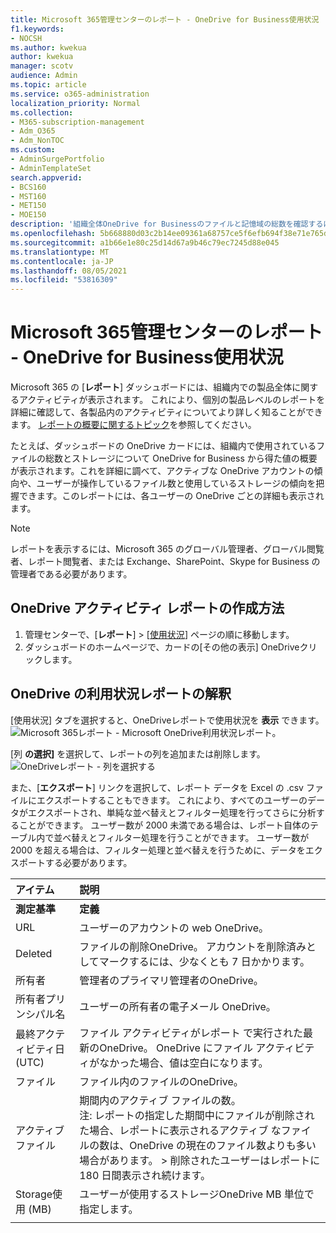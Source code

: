 ```yaml
---
title: Microsoft 365管理センターのレポート - OneDrive for Business使用状況
f1.keywords:
- NOCSH
ms.author: kwekua
author: kwekua
manager: scotv
audience: Admin
ms.topic: article
ms.service: o365-administration
localization_priority: Normal
ms.collection:
- M365-subscription-management
- Adm_O365
- Adm_NonTOC
ms.custom:
- AdminSurgePortfolio
- AdminTemplateSet
search.appverid:
- BCS160
- MST160
- MET150
- MOE150
description: '組織全体OneDrive for Businessのファイルと記憶域の総数を確認するには、使用状況レポートを参照してください。 '
ms.openlocfilehash: 5b668880d03c2b14ee09361a68757ce5f6efb694f38e71e765d11a000fb04b61
ms.sourcegitcommit: a1b66e1e80c25d14d67a9b46c79ec7245d88e045
ms.translationtype: MT
ms.contentlocale: ja-JP
ms.lasthandoff: 08/05/2021
ms.locfileid: "53816309"
---
```

# <a name="microsoft-365-reports-in-the-admin-center---onedrive-for-business-usage"></a>Microsoft 365管理センターのレポート - OneDrive for Business使用状況

Microsoft 365 の [**レポート**] ダッシュボードには、組織内での製品全体に関するアクティビティが表示されます。 これにより、個別の製品レベルのレポートを詳細に確認して、各製品内のアクティビティについてより詳しく知ることができます。 [レポートの概要に関するトピック](activity-reports.md)を参照してください。
  
たとえば、ダッシュボードの OneDrive カードには、組織内で使用されているファイルの総数とストレージについて OneDrive for Business から得た値の概要が表示されます。これを詳細に調べて、アクティブな OneDrive アカウントの傾向や、ユーザーが操作しているファイル数と使用しているストレージの傾向を把握できます。このレポートには、各ユーザーの OneDrive ごとの詳細も表示されます。
  
> [!NOTE]
> レポートを表示するには、Microsoft 365 のグローバル管理者、グローバル閲覧者、レポート閲覧者、または Exchange、SharePoint、Skype for Business の管理者である必要があります。  
 
## <a name="how-do-i-get-to-the-onedrive-activity-report"></a>OneDrive アクティビティ レポートの作成方法

1. 管理センターで、[**レポート**] \> [<a href="https://go.microsoft.com/fwlink/p/?linkid=2074756" target="_blank">使用状況</a>] ページの順に移動します。 
2. ダッシュボードのホームページで、カードの[その他の表示] OneDriveクリックします。
  
## <a name="interpret-the-onedrive-usage-report"></a>OneDrive の利用状況レポートの解釈

[使用状況] タブを選択すると、OneDriveレポートで使用状況を **表示** できます。<br/>![Microsoft 365レポート - Microsoft OneDrive利用状況レポート。](../../media/3cdaf2fb-1817-479b-a0e1-2afa228690cf.png)

[列 **の選択]** を選択して、レポートの列を追加または削除します。  <br/> ![OneDriveレポート - 列を選択する](../../media/9ee80f25-cfe3-411d-8e31-08f1507d18c1.png)

また、[**エクスポート**] リンクを選択して、レポート データを Excel の .csv ファイルにエクスポートすることもできます。 これにより、すべてのユーザーのデータがエクスポートされ、単純な並べ替えとフィルター処理を行ってさらに分析することができます。 ユーザー数が 2000 未満である場合は、レポート自体のテーブル内で並べ替えとフィルター処理を行うことができます。 ユーザー数が 2000 を超える場合は、フィルター処理と並べ替えを行うために、データをエクスポートする必要があります。 
  
|アイテム|説明|
|:-----|:-----|
|**測定基準**|**定義**|
|URL  <br/> |ユーザーのアカウントの web OneDrive。 <br/> |
|Deleted  <br/> |ファイルの削除OneDrive。 アカウントを削除済みとしてマークするには、少なくとも 7 日かかります。  <br/> |
|所有者  <br/> |管理者のプライマリ管理者のOneDrive。   <br/> |
|所有者プリンシパル名  <br/> |ユーザーの所有者の電子メール OneDrive。 <br/> |
|最終アクティビティ日 (UTC)  <br/> | ファイル アクティビティがレポート で実行された最新のOneDrive。 OneDrive にファイル アクティビティがなかった場合、値は空白になります。  <br/> |
|ファイル  <br/> |ファイル内のファイルのOneDrive。 <br/>|
|アクティブ ファイル  <br/> | 期間内のアクティブ ファイルの数。<br/> 注: レポートの指定した期間中にファイルが削除された場合、レポートに表示されるアクティブ なファイルの数は、OneDrive の現在のファイル数よりも多い場合があります。 >  削除されたユーザーはレポートに 180 日間表示され続けます。  <br/> |
|Storage使用 (MB)  <br/> |ユーザーが使用するストレージOneDrive MB 単位で指定します。 |
|||